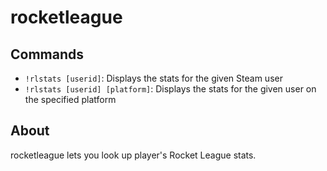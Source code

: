 # rocketleague


## Commands

- `!rlstats [userid]`: Displays the stats for the given Steam user
- `!rlstats [userid] [platform]`: Displays the stats for the given user on the specified platform


## About

rocketleague lets you look up player's Rocket League stats.
